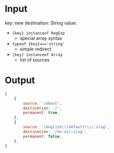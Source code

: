 # Input
key: new destination: String
value:
* `{key} instanceof RegExp`
    * special array syntax
* `typeof {key}==='string'`
    * simple redirect
* `{key} instanceof Array`
    * list of sources

# Output
```js
[
    {
        source: '/about',
        destination: '/',
        permanent: true,
    },
    {
        source: '/english\\(default\\)/:slug',
        destination: '/en-us/:slug',
        permanent: false,
    },
]
```